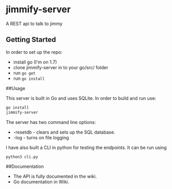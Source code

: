# jimmify-server
A REST api to talk to jimmy

## Getting Started

In order to set up the repo:
* install go (I'm on 1.7)
* clone jimmify-server in to your go/src/ folder
* run ```go get```
* run ```go install```

##Usage

This server is built in Go and uses SQLite. In order to build and run use:

```bash
go install
jimmify-server
```

The server has two command line options:
* -resetdb - clears and sets up the SQL database.
* -log - turns on file logging

I have also built a CLI in python for testing the endpoints. It can be run using

```bash
python3 cli.py
```

##Documentation
* The API is fully documented in the wiki.
* Go documentation in Wiki.
